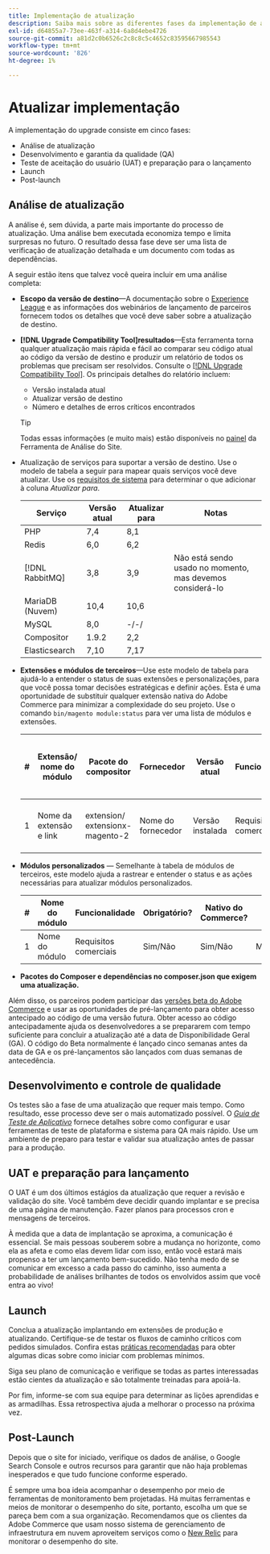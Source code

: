 ```yaml
---
title: Implementação de atualização
description: Saiba mais sobre as diferentes fases da implementação de atualização para projetos do Adobe Commerce.
exl-id: d64855a7-73ee-463f-a314-6a8d4ebe4726
source-git-commit: a81d2c0b6526c2c8c8c5c4652c83595667985543
workflow-type: tm+mt
source-wordcount: '826'
ht-degree: 1%

---
```


# Atualizar implementação

A implementação do upgrade consiste em cinco fases:

- Análise de atualização
- Desenvolvimento e garantia da qualidade (QA)
- Teste de aceitação do usuário (UAT) e preparação para o lançamento
- Launch
- Post-launch

## Análise de atualização

A análise é, sem dúvida, a parte mais importante do processo de atualização. Uma análise bem executada economiza tempo e limita surpresas no futuro. O resultado dessa fase deve ser uma lista de verificação de atualização detalhada e um documento com todas as dependências.

A seguir estão itens que talvez você queira incluir em uma análise completa:

- **Escopo da versão de destino**—A documentação sobre o [Experience League](../../release/release-notes/overview.md) e as informações dos webinários de lançamento de parceiros fornecem todos os detalhes que você deve saber sobre a atualização de destino.

- **[!DNL Upgrade Compatibility Tool]resultados**—Esta ferramenta torna qualquer atualização mais rápida e fácil ao comparar seu código atual ao código da versão de destino e produzir um relatório de todos os problemas que precisam ser resolvidos. Consulte o [[!DNL Upgrade Compatibility Tool]](../upgrade-compatibility-tool/overview.md). Os principais detalhes do relatório incluem:

   - Versão instalada atual
   - Atualizar versão de destino
   - Número e detalhes de erros críticos encontrados

  >[!TIP]
  >
  >Todas essas informações (e muito mais) estão disponíveis no [painel](../../tools/site-wide-analysis-tool/dashboard.md) da Ferramenta de Análise do Site.

- Atualização de serviços para suportar a versão de destino. Use o modelo de tabela a seguir para mapear quais serviços você deve atualizar. Use os [requisitos de sistema](../../installation/system-requirements.md) para determinar o que adicionar à coluna _Atualizar para_.


  | Serviço | Versão atual | Atualizar para | Notas |
  |-----------------|-----------------|------------|----------------------------------------------------------|
  | PHP | 7,4 | 8,1 |                                                          |
  | Redis | 6,0 | 6,2 |                                                          |
  | [!DNL RabbitMQ] | 3,8 | 3,9 | Não está sendo usado no momento, mas devemos considerá-lo |
  | MariaDB (Nuvem) | 10,4 | 10,6 |                                                          |
  | MySQL | 8,0 | -/-/ |                                                          |
  | Compositor | 1.9.2 | 2,2 |                                                          |
  | Elasticsearch | 7,10 | 7,17 |                                                          |

- **Extensões e módulos de terceiros**—Use este modelo de tabela para ajudá-lo a entender o status de suas extensões e personalizações, para que você possa tomar decisões estratégicas e definir ações. Esta é uma oportunidade de substituir qualquer extensão nativa do Adobe Commerce para minimizar a complexidade do seu projeto. Use o comando `bin/magento module:status` para ver uma lista de módulos e extensões.

  | # | Extensão/<br>nome do módulo | Pacote do compositor | Fornecedor | Versão atual | Funcionalidade | Compatível com a versão mais recente do <br>Commerce? | Problemas | Nativo do Commerce? | Ação | Notas |
  |---|-----------------------------|------------------------------------|-------------|-------------------|-----------------------|---------------------------------------------|--------------------------------------------------|---------------------|-------------------------|-------|
  | 1 | Nome da extensão e link | extension/<br>extensionx-magento-2 | Nome do fornecedor | Versão instalada | Requisitos comerciais | Sim/Não | Lista de problemas identificados com essa extensão | Sim/Não | Manter/Substituir/<br>Remover |       |

- **Módulos personalizados** — Semelhante à tabela de módulos de terceiros, este modelo ajuda a rastrear e entender o status e as ações necessárias para atualizar módulos personalizados.

  | # | Nome do módulo | Funcionalidade | Obrigatório? | Nativo do Commerce? | Ação | Notas |
  |---|--------------|-----------------------|-----------|---------------------|---------------------|-------|
  | 1 | Nome do módulo | Requisitos comerciais | Sim/Não | Sim/Não | Manter/Substituir/Remover |       |

- **Pacotes do Composer e dependências no composer.json que exigem uma atualização.**

Além disso, os parceiros podem participar das [versões beta do Adobe Commerce](../../release/beta.md) e usar as oportunidades de pré-lançamento para obter acesso antecipado ao código de uma versão futura. Obter acesso ao código antecipadamente ajuda os desenvolvedores a se prepararem com tempo suficiente para concluir a atualização até a data de Disponibilidade Geral (GA). O código do Beta normalmente é lançado cinco semanas antes da data de GA e os pré-lançamentos são lançados com duas semanas de antecedência.

## Desenvolvimento e controle de qualidade

Os testes são a fase de uma atualização que requer mais tempo. Como resultado, esse processo deve ser o mais automatizado possível. O _[Guia de Teste de Aplicativo](https://developer.adobe.com/commerce/testing/guide/)_ fornece detalhes sobre como configurar e usar ferramentas de teste de plataforma e sistema para QA mais rápido. Use um ambiente de preparo para testar e validar sua atualização antes de passar para a produção.

## UAT e preparação para lançamento

O UAT é um dos últimos estágios da atualização que requer a revisão e validação do site. Você também deve decidir quando implantar e se precisa de uma página de manutenção. Fazer planos para processos cron e mensagens de terceiros.

À medida que a data de implantação se aproxima, a comunicação é essencial. Se mais pessoas souberem sobre a mudança no horizonte, como ela as afeta e como elas devem lidar com isso, então você estará mais propenso a ter um lançamento bem-sucedido. Não tenha medo de se comunicar em excesso a cada passo do caminho, isso aumenta a probabilidade de análises brilhantes de todos os envolvidos assim que você entra ao vivo!

## Launch

Conclua a atualização implantando em extensões de produção e atualizando. Certifique-se de testar os fluxos de caminho críticos com pedidos simulados. Confira estas [práticas recomendadas](../prepare/best-practices.md) para obter algumas dicas sobre como iniciar com problemas mínimos.

Siga seu plano de comunicação e verifique se todas as partes interessadas estão cientes da atualização e são totalmente treinadas para apoiá-la.

Por fim, informe-se com sua equipe para determinar as lições aprendidas e as armadilhas. Essa retrospectiva ajuda a melhorar o processo na próxima vez.

## Post-Launch

Depois que o site for iniciado, verifique os dados de análise, o Google Search Console e outros recursos para garantir que não haja problemas inesperados e que tudo funcione conforme esperado.

É sempre uma boa ideia acompanhar o desempenho por meio de ferramentas de monitoramento bem projetadas. Há muitas ferramentas e meios de monitorar o desempenho do site, portanto, escolha um que se pareça bem com a sua organização. Recomendamos que os clientes da Adobe Commerce que usam nosso sistema de gerenciamento de infraestrutura em nuvem aproveitem serviços como o [New Relic](https://experienceleague.adobe.com/docs/commerce-cloud-service/user-guide/monitor/new-relic/new-relic-service.html?lang=pt-BR) para monitorar o desempenho do site.
